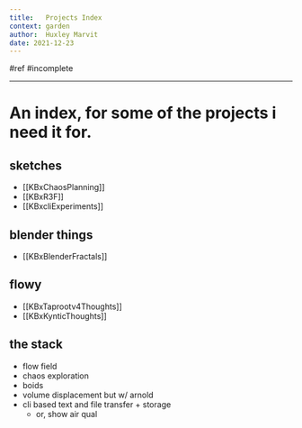 ```yaml
---
title:   Projects Index
context: garden
author:  Huxley Marvit
date: 2021-12-23
---
```


#ref #incomplete

***

# An index, for some of the projects i need it for.

## sketches
- [[KBxChaosPlanning]]
- [[KBxR3F]]
- [[KBxcliExperiments]]


## blender things
- [[KBxBlenderFractals]]

## flowy
- [[KBxTaprootv4Thoughts]]
- [[KBxKynticThoughts]]


## the stack
- flow field
- chaos exploration
- boids
- volume displacement but w/ arnold
- cli based text and file transfer + storage
	- or, show air qual

























